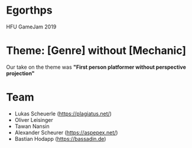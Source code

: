 # Egorthps
HFU GameJam 2019

# Theme: **[Genre] without [Mechanic]**
Our take on the theme was **"First person platformer without perspective projection"**

# Team
* Lukas Scheuerle (https://plagiatus.net/)
* Oliver Leisinger
* Tawan Nansin
* Alexander Scheurer (https://aspepex.net/)
* Bastian Hodapp (https://bassadin.de)
